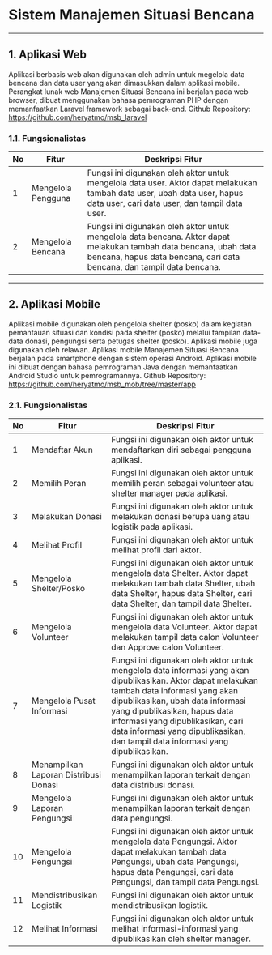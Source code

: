 # Sistem Manajemen Situasi Bencana
---

## 1. Aplikasi Web 
Aplikasi berbasis web akan digunakan oleh admin untuk megelola data bencana dan data user yang akan dimasukkan dalam aplikasi mobile. Perangkat lunak web Manajemen Situasi Bencana ini berjalan pada web browser, dibuat menggunakan bahasa pemrograman PHP dengan memanfaatkan Laravel framework sebagai back-end.
Github Repository: https://github.com/heryatmo/msb_laravel

### 1.1. Fungsionalistas

| No | Fitur | Deskripsi Fitur |
| ------------- | ------------- | ------------- |
| 1  | Mengelola Pengguna | Fungsi ini digunakan oleh aktor untuk mengelola data user. Aktor dapat melakukan tambah data user, ubah data user, hapus data user, cari data user, dan tampil data user.  |
| 2  | Mengelola Bencana  | Fungsi ini digunakan oleh aktor untuk mengelola data bencana. Aktor dapat melakukan tambah data bencana, ubah data bencana, hapus data bencana, cari data bencana, dan tampil data bencana.  |

---

## 2. Aplikasi Mobile 
Aplikasi mobile digunakan oleh pengelola shelter (posko) dalam kegiatan pemantauan situasi dan kondisi pada shelter (posko) melalui tampilan data-data donasi, pengungsi serta petugas shelter (posko). Aplikasi mobile juga digunakan oleh relawan. Aplikasi mobile Manajemen Situasi Bencana berjalan pada smartphone dengan sistem operasi Android. Aplikasi mobile ini dibuat dengan bahasa pemrograman Java dengan memanfaatkan Android Studio untuk pemrogramannya.
Github Repository: https://github.com/heryatmo/msb_mob/tree/master/app

### 2.1. Fungsionalistas

| No | Fitur | Deskripsi Fitur |
| ------------- | ------------- | ------------- |
| 1  | Mendaftar Akun | Fungsi ini digunakan oleh aktor untuk mendaftarkan diri sebagai pengguna aplikasi.  |
| 2  | Memilih Peran | Fungsi ini digunakan oleh aktor untuk memilih peran sebagai volunteer atau shelter manager pada aplikasi.  |
| 3  | Melakukan Donasi | Fungsi ini digunakan oleh aktor untuk melakukan donasi berupa uang atau logistik pada aplikasi.  |
| 4  | Melihat Profil | Fungsi ini digunakan oleh aktor untuk melihat profil dari aktor.  |
| 5 | Mengelola Shelter/Posko  | Fungsi ini digunakan oleh aktor untuk mengelola data Shelter. Aktor dapat melakukan tambah data Shelter, ubah data Shelter, hapus data Shelter, cari data Shelter, dan tampil data Shelter. |
| 6  | Mengelola Volunteer  | Fungsi ini digunakan oleh aktor untuk mengelola data Volunteer. Aktor dapat melakukan tampil data calon Volunteer dan Approve calon Volunteer.  |
| 7  | Mengelola Pusat Informasi  | Fungsi ini digunakan oleh aktor untuk mengelola data informasi yang akan dipublikasikan. Aktor dapat melakukan tambah data informasi yang akan dipublikasikan, ubah data informasi yang dipublikasikan, hapus data informasi yang dipublikasikan, cari data informasi yang dipublikasikan, dan tampil data informasi yang  dipublikasikan.  |
| 8  | Menampilkan Laporan Distribusi Donasi  | Fungsi ini digunakan oleh aktor untuk menampilkan laporan terkait dengan data distribusi donasi.  |
| 9  | Mengelola Laporan Pengungsi  | Fungsi ini digunakan oleh aktor untuk menampilkan laporan terkait dengan data pengungsi.  |
| 10  | Mengelola Pengungsi  | Fungsi ini digunakan oleh aktor untuk mengelola data Pengungsi. Aktor dapat melakukan tambah data Pengungsi, ubah data Pengungsi, hapus data Pengungsi, cari data Pengungsi, dan tampil data Pengungsi. |
| 11  | Mendistribusikan Logistik | Fungsi ini digunakan oleh aktor untuk mendistribusikan logistik.  |
| 12  | Melihat Informasi | Fungsi ini digunakan oleh aktor untuk melihat informasi-informasi yang dipublikasikan oleh shelter manager.  |
